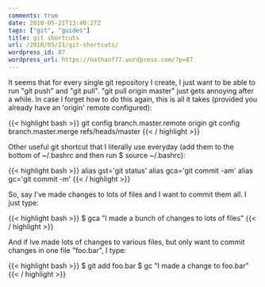 ```yaml
---
comments: true
date: 2010-05-21T13:40:27Z
tags: ["git", "guides"]
title: git shortcuts
url: /2010/05/21/git-shortcuts/
wordpress_id: 87
wordpress_url: https://nathanf77.wordpress.com/?p=87
---
```


It seems that for every single git repository I create,
I just want to be able to run "git push" and "git pull".
"git pull origin master" just gets annoying after a while.
In case I forget how to do this again, this is all it takes (provided you already have an 'origin' remote configured):

{{< highlight bash >}}
git config branch.master.remote origin
git config branch.master.merge refs/heads/master
{{< / highlight >}}

Other useful git shortcut that I literally use everyday
(add them to the bottom of ~/.bashrc and then run $ source ~/.bashrc):

{{< highlight bash >}}
alias gst='git status'
alias gca='git commit -am'
alias gc='git commit -m'
{{< / highlight >}}

So, say I've made changes to lots of files and I want to commit them all. I just type:

{{< highlight bash >}}
$ gca "I made a bunch of changes to lots of files"
{{< / highlight >}}

And if Ive made lots of changes to various files, but only want to commit changes in one file "foo.bar", I type:

{{< highlight bash >}}
$ git add foo.bar
$ gc "I made a change to foo.bar"
{{< / highlight >}}
